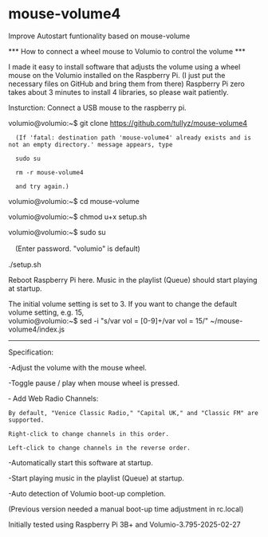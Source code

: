 # mouse-volume4
Improve Autostart funtionality based on mouse-volume


*** How to connect a wheel mouse to Volumio to control the volume ***

I made it easy to install software that adjusts the volume using a wheel mouse on the Volumio installed on the Raspberry Pi.
(I just put the necessary files on GitHub and bring them from there)
Raspberry Pi zero takes about 3 minutes to install 4 libraries, so please wait patiently.

Insturction:
Connect a USB mouse to the raspberry pi.

volumio@volumio:~$ git clone https://github.com/tullyz/mouse-volume4

	  (If 'fatal: destination path 'mouse-volume4' already exists and is not an empty directory.' message appears, type 
  
	  sudo su
  
	  rm -r mouse-volume4 
  
	  and try again.)
  
volumio@volumio:~$ cd mouse-volume

volumio@volumio:~$ chmod u+x setup.sh

volumio@volumio:~$ sudo su

　(Enter password. "volumio" is default)
 
./setup.sh

Reboot Raspberry Pi here.
Music in the playlist (Queue) should start playing at startup.

The initial volume setting is set to 3.
If you want to change the default volume setting, e.g. 15,  
volumio@volumio:~$ sed -i "s/var vol = [0-9]\+/var vol = 15/" ~/mouse-volume4/index.js




-----------------
Specification:

-Adjust the volume with the mouse wheel.

-Toggle pause / play when mouse wheel is pressed.

‐ Add Web Radio Channels:

    By default, "Venice Classic Radio," "Capital UK," and "Classic FM" are supported.

    Right-click to change channels in this order.

    Left-click to change channels in the reverse order.

-Automatically start this software at startup.

-Start playing music in the playlist (Queue) at startup. 

-Auto detection of Volumio boot-up completion. 

(Previous version needed a manual boot-up time adjustment in rc.local)


Initially tested using Raspberry Pi 3B+ and Volumio-3.795-2025-02-27





